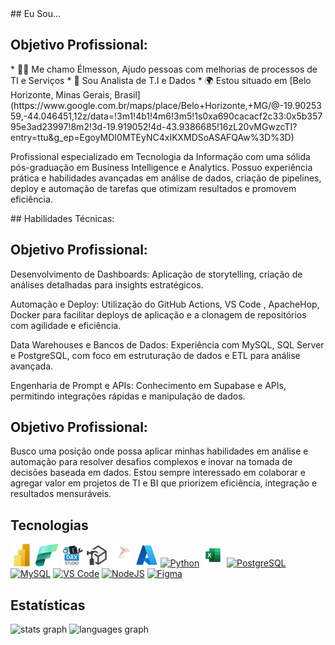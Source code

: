 </div>
 ## Eu Sou...
</div>
</div>

 ## Objetivo Profissional:

<div>
* 🧙‍♂️ Me chamo Élmesson, Ajudo pessoas com melhorias de processos de TI e Serviços
* 🚀 Sou Analista de T.I e Dados
* 🌍 Estou situado em [Belo Horizonte, Minas Gerais, Brasil](https://www.google.com.br/maps/place/Belo+Horizonte,+MG/@-19.9025359,-44.046451,12z/data=!3m1!4b1!4m6!3m5!1s0xa690cacacf2c33:0x5b35795e3ad23997!8m2!3d-19.919052!4d-43.9386685!16zL20vMGwzcTI?entry=ttu&g_ep=EgoyMDI0MTEyNC4xIKXMDSoASAFQAw%3D%3D)


Profissional especializado em Tecnologia da Informação com uma sólida pós-graduação em Business Intelligence e Analytics. 
Possuo experiência prática e habilidades avançadas em análise de dados, criação de pipelines, deploy e automação de tarefas que otimizam resultados e promovem eficiência.
</div>
## Habilidades Técnicas:
</div>
</div>

 ## Objetivo Profissional:

<div>
Desenvolvimento de Dashboards: Aplicação de storytelling, criação de análises detalhadas para insights estratégicos.

Automação e Deploy: Utilização do GitHub Actions, VS Code , ApacheHop, Docker para facilitar deploys de aplicação e a clonagem de repositórios com agilidade e eficiência.

Data Warehouses e Bancos de Dados: Experiência com MySQL, SQL Server e PostgreSQL, com foco em estruturação de dados e ETL para análise avançada.

Engenharia de Prompt e APIs: Conhecimento em Supabase e APIs, permitindo integrações rápidas e manipulação de dados.
</div>

 ## Objetivo Profissional:

<div>
 Busco uma posição onde possa aplicar minhas habilidades em análise e automação para resolver desafios complexos e inovar na tomada de decisões baseada em dados. 
Estou sempre interessado em colaborar e agregar valor em projetos de TI e BI que priorizem eficiência, integração e resultados mensuráveis.
</div>

## Tecnologias

<div align="left">
  <a href="https://www.microsoft.com/en-usr/power-platform/products/power-bi" target="_blank" rel="noreferrer"><img src="https://github.com/alisonpezzott/alisonpezzott/blob/main/assets/powerbi.png"  width="36" height="36" alt="Microsoft Power BI" /></a>
  <a href="https://www.microsoft.com/en-us/microsoft-fabric" target="_blank" rel="noreferrer"><img src="https://github.com/alisonpezzott/alisonpezzott/blob/main/assets/fabric.png"  width="36" height="36" alt="Microsoft Fabric" /></a>
  <a href="https://daxstudio.org" target="_blank" rel="noreferrer"><img src="https://github.com/alisonpezzott/alisonpezzott/blob/main/assets/dax-studio.png"  width="36" height="36" alt="Dax Studio" /></a>
  <a href="https://www.sqlbi.com/tools/tabular-editor" target="_blank" rel="noreferrer"><img src="https://github.com/alisonpezzott/alisonpezzott/blob/main/assets/tabular-editor.png"  width="36" height="36" alt="Tabular Editor" /></a>
  <a href="https://www.microsoft.com/en-us/sql-server" target="_blank" rel="noreferrer"><img src="https://github.com/alisonpezzott/alisonpezzott/blob/main/assets/sql-server.png"  width="36" height="36" alt="Microsoft SQL Server" /></a>
  <a href="https://portal.azure.com" target="_blank" rel="noreferrer"><img src="https://github.com/alisonpezzott/alisonpezzott/blob/main/assets/azure.png"  width="36" height="36" alt="Microsoft Azure" /></a>
  <a href="https://www.python.org/" target="_blank" rel="noreferrer"><img src="https://raw.githubusercontent.com/danielcranney/readme-generator/main/public/icons/skills/python-colored.svg" width="36" height="36" alt="Python" /></a>
  <a href="https://microsoft.com/excel" target="_blank" rel="noreferrer"><img src="https://github.com/alisonpezzott/alisonpezzott/blob/main/assets/excel.png"  width="36" height="36" alt="Microsoft Excel" /></a>
  <a href="https://www.postgresql.org/" target="_blank" rel="noreferrer"><img src="https://raw.githubusercontent.com/danielcranney/readme-generator/main/public/icons/skills/postgresql-colored.svg" width="36" height="36" alt="PostgreSQL" /></a>
  <a href="https://www.mysql.com/" target="_blank" rel="noreferrer"><img src="https://raw.githubusercontent.com/danielcranney/readme-generator/main/public/icons/skills/mysql-colored.svg" width="36" height="36" alt="MySQL" /></a>
  <a href="https://code.visualstudio.com/" target="_blank" rel="noreferrer"><img src="https://raw.githubusercontent.com/danielcranney/readme-generator/main/public/icons/skills/visualstudiocode.svg" width="36" height="36" alt="VS Code" /></a>
  <a href="https://nodejs.org/en/" target="_blank" rel="noreferrer"><img src="https://raw.githubusercontent.com/danielcranney/readme-generator/main/public/icons/skills/nodejs-colored.svg" width="36" height="36" alt="NodeJS" /></a>
   <a href="https://www.figma.com/" target="_blank" rel="noreferrer"><img src="https://raw.githubusercontent.com/danielcranney/readme-generator/main/public/icons/skills/figma-colored.svg" width="36" height="36" alt="Figma" /></a>
  

  
</div>

## Estatísticas

<div>
  <img align="top" src="https://github-readme-stats.vercel.app/api?username=elmesson055&hide_title=false&hide_rank=false&show_icons=true&include_all_commits=true&count_private=true&bg_color=00000000&disable_animations=false&locale=en&hide_border=true&order=1" alt="stats graph"  />
  <img align="top" src="https://github-readme-stats.vercel.app/api/top-langs?username=elmesson055&locale=en&hide_title=false&layout=compact&bg_color=00000000&langs_count=10&hide_border=true&order=2&hide=roff"  alt="languages graph"  />
</div>
